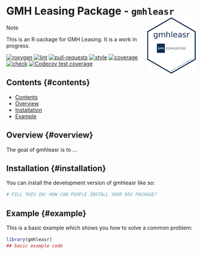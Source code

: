# GMH Leasing Package - `gmhleasr` <img src="man/figures/logo.png" align="right" height="150" alt="" />

> [!NOTE] 
> This is an R oackage for GMH Leasing. It is a work in progress.

<!-- badges: start -->

[![roxygen](https://github.com/noclocks/gmhleasr/actions/workflows/roxygen.yml/badge.svg)](https://github.com/noclocks/gmhleasr/actions/workflows/roxygen.yml)
[![lint](https://github.com/noclocks/gmhleasr/actions/workflows/lint.yml/badge.svg)](https://github.com/noclocks/gmhleasr/actions/workflows/lint.yml)
[![pull-requests](https://github.com/noclocks/gmhleasr/actions/workflows/pull-requests.yml/badge.svg)](https://github.com/noclocks/gmhleasr/actions/workflows/pull-requests.yml)
[![style](https://github.com/noclocks/gmhleasr/actions/workflows/style.yml/badge.svg)](https://github.com/noclocks/gmhleasr/actions/workflows/style.yml)
[![coverage](https://github.com/noclocks/gmhleasr/actions/workflows/coverage.yml/badge.svg)](https://github.com/noclocks/gmhleasr/actions/workflows/coverage.yml)
[![check](https://github.com/noclocks/gmhleasr/actions/workflows/check.yml/badge.svg)](https://github.com/noclocks/gmhleasr/actions/workflows/check.yml)
[![Codecov test coverage](https://codecov.io/gh/noclocks/gmhleasr/graph/badge.svg)](https://codecov.io/gh/noclocks/gmhleasr)
<!-- badges: end -->

## Contents {#contents}

-   [Contents](#contents)
-   [Overview](#overview)
-   [Installation](#installation)
-   [Example](#example)

## Overview {#overview}

The goal of gmhleasr is to ...

## Installation {#installation}

You can install the development version of gmhleasr like so:

``` r
# FILL THIS IN! HOW CAN PEOPLE INSTALL YOUR DEV PACKAGE?
```

## Example {#example}

This is a basic example which shows you how to solve a common problem:

``` r
library(gmhleasr)
## basic example code
```
